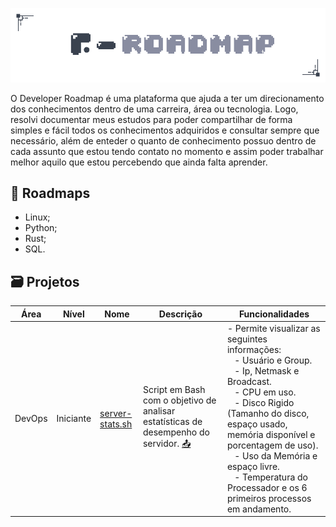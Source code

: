 <p align="center">
	<img src="img/roadmap-logo.png" ></a>
</p>

O Developer Roadmap é uma plataforma que ajuda a ter um direcionamento dos conhecimentos dentro de uma carreira, área ou tecnologia. Logo, resolvi documentar meus estudos para poder compartilhar de forma simples e fácil todos os conhecimentos adquiridos e consultar sempre que necessário, além de enteder o quanto de conhecimento possuo dentro de cada assunto que estou tendo contato no momento e assim poder trabalhar melhor aquilo que estou percebendo que ainda falta aprender.

## 💾 Roadmaps
- Linux;
- Python;
- Rust;
- SQL.

## 🗃️ Projetos
Área | Nível | Nome | Descrição | Funcionalidades |
|-|-|-|-|-|
DevOps | Iniciante | [server-stats.sh](https://github.com/nfoj/developer-roadmap/blob/main/projects/server-stats/server-stats.sh) | Script em Bash com o objetivo de analisar estatísticas de desempenho do servidor. [📤](https://roadmap.sh/projects/server-stats) <br> | - Permite visualizar as seguintes informações: <br> &nbsp;&nbsp; - Usuário e Group. <br> &nbsp;&nbsp; - Ip, Netmask e Broadcast. <br> &nbsp;&nbsp; - CPU em uso. <br> &nbsp;&nbsp; - Disco Rigido (Tamanho do disco, espaço usado, memória disponível e porcentagem de uso). <br> &nbsp;&nbsp; - Uso da Memória e espaço livre. <br> &nbsp;&nbsp; - Temperatura do Processador e os 6 primeiros processos em andamento. |
